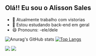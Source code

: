 ## Olá!! Eu sou o Alisson Sales

- 🔭 Atualmente trabalho com vistorias 
- 🌱 Estou estudando back-end em geral
- 😄 Pronouns: -ele/dele

![Anurag's GitHub stats](https://github-readme-stats.vercel.app/api?username=alissonsales98&show_icons=true&theme=tokyonight)
[![Top Langs](https://github-readme-stats.vercel.app/api/top-langs/?username=alissonsales98&layout=donut)](https://github.com/alissonsales98/github-readme-stats)


<div>
  <a href="https:wa.me/5534992689248" target="_blank"> <img src= "https://img.shields.io/badge/WhatsApp-25D366?style=for-the-badge&logo=whatsapp&logoColor=white"></a>
  <a href="https://outlook.live.com/mail/0/" target="_blank"> <img src= 	https://img.shields.io/badge/Microsoft_Outlook-0078D4?style=for-the-badge&logo=microsoft-outlook&logoColor=white></a>
</div>
